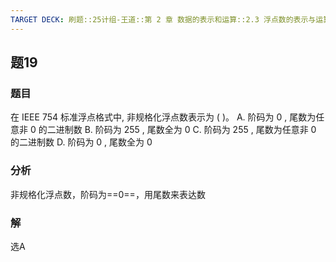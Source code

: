 ```yaml
---
TARGET DECK: 刷题::25计组-王道::第 2 章 数据的表示和运算::2.3 浮点数的表示与运算::题19
---
```


## 题19
### 题目
在 IEEE 754 标准浮点格式中, 非规格化浮点数表示为 ( )。
A. 阶码为 0 , 尾数为任意非 0 的二进制数
B. 阶码为 255 , 尾数全为 0
C. 阶码为 255 , 尾数为任意非 0 的二进制数
D. 阶码为 0 , 尾数全为 0
### 分析
非规格化浮点数，阶码为==0==，用尾数来表达数
### 解
选A
<!--ID: 1722065613346-->
